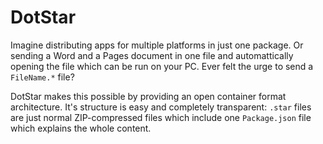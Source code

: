# DotStar
Imagine distributing apps for multiple platforms in just one package. Or sending a Word and a Pages document in one file and automattically opening the file which can be run on your PC. Ever felt the urge to send a `FileName.*` file? 

DotStar makes this possible by providing an open container format architecture. It's structure is easy and completely transparent: `.star` files are just normal ZIP-compressed files which include one `Package.json` file which explains the whole content. 